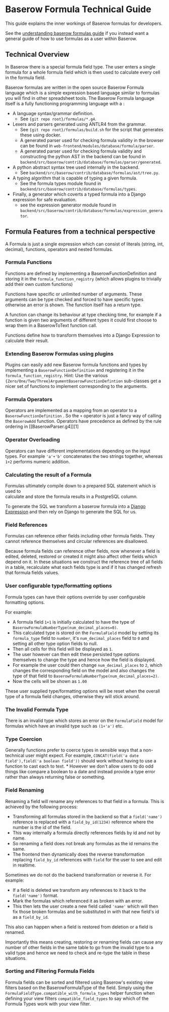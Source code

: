 # Baserow Formula Technical Guide

This guide explains the inner workings of Baserow formulas for developers.

See the [understanding baserow formulas guide](./understanding-baserow-formulas.md) if
you instead want a general guide of how to use formulas as a user within Baserow.

## Technical Overview

In Baserow there is a special formula field type. The user enters a single formula for a
whole formula field which is then used to calculate every cell in the formula field.

Baserow formulas are written in the open source Baserow Formula language which is a
simple expression based language similar to formulas you will find in other spreadsheet
tools. The Baserow Formula language itself is a fully functioning programming language
with a :

* A language syntax/grammar definition.
    * See `{git repo root}/formulas/*.g4`.
* Lexers and parsers generated using ANTLR4 from the grammar.
    * See `{git repo root}/formulas/build.sh` for the script that generates these using
      docker.
    * A generated parser used for checking formula validity in the browser can be found
      in
      `web-frontend/modules/database/formula/parser`.
    * A generated parser used for checking formula validity and constructing the python
      AST in the backend can be found
      in `backend/src/baserow/contrib/database/formulas/parser/generated`.
* A python abstract syntax tree used internally in the backend.
    * See `backend/src/baserow/contrib/database/formulas/ast/tree.py`.
* A typing algorithm that is capable of typing a given formula.
    * See the formula types module found
      in `backend/src/baserow/contrib/database/formulas/types`.
* Finally, a generator which coverts a typed formula into a Django expression for safe
  evaluation.
    * see the expression generator module found
      in `backend/src/baserow/contrib/database/formulas/expression_generator`.

## Formula Features from a technical perspective

A Formula is just a single expression which can consist of literals (string, int,
decimal), functions, operators and nested formulas.

### Formula Functions

Functions are defined by implementing a BaserowFunctionDefinition and storing it in
the `formula_function_registry` (which allows plugins to trivially add their own custom
functions)

Functions have specific or unlimited number of arguments. These arguments can be type
checked and forced to have specific types otherwise an error is shown. The function
itself has a return type.

A function can change its behaviour at type checking time, for example if a function is
given two arguments of different types it could first choose to wrap them in a
BaserowToText function call.

Functions define how to transform themselves into a Django Expression to calculate their
result.

### Extending Baserow Formulas using plugins

Plugins can easily add new Baserow formula functions and types by implementing
a `BaserowFunctionDefinition` and registering it in the `formula_function_registry`.
Hint: Use the various `{Zero/One/Two/Three}ArgumentBaserowFunctionDefintion` sub-classes
get a nicer set of functions to implement corresponding to the arguments.

### Formula Operators

Operators are implemented as a mapping from an operator to a `BaserowFunctionDefinition`
. So the `+` operator is just a fancy way of calling the `BaserowAdd` function.
Operators have precedence as defined by the rule ordering in [[BaserowParser.g4]][1]

### Operator Overloading

Operators can have different implementations depending on the input types. For example
`'a'+'b'` concatenates the two strings together, whereas `1+2` performs numeric
addition.

### Calculating the result of a Formula

Formulas ultimately compile down to a prepared SQL statement which is used to  
calculate and store the formula results in a PostgreSQL column.

To generate the SQL we transform a baserow formula into
a [Django Expression](https://docs.djangoproject.com/en/3.2/ref/models/expressions/)
and then rely on Django to generate the SQL for us.

### Field References

Formulas can reference other fields including other formula fields. They cannot
reference themselves and circular references are disallowed.

Because formula fields can reference other fields, now whenever a field is edited,
deleted, restored or created it might also affect other fields which depend on it. In
these situations we construct the reference tree of all fields in a table, recalculate
what each fields type is and if it has changed refresh that formula fields values.

### User configurable type/formatting options

Formula types can have their options override by user configurable formatting options.

For example:

* A formula field `1+1` is initially calculated to have the type of
  `BaserowFormulaNumberType(num_decimal_places=0)`.
* This calculated type is stored on the `FormulaField` model by setting
  its `formula_type` field to `number`, it's `num_decimal_places` field to `0` and
  setting all other type option fields to null.
* Then all cells for this field will be displayed as `1`.
* The user however can then edit these persisted type options themselves to change the
  type and hence how the field is displayed.
* For example the user could then change `num_decimal_places` to `2`, which changes the
  corresponding field on the model and also changes the type of that field to
  `BaserowFormulaNumberType(num_decimal_places=2)`.
* Now the cells will be shown as `1.00`

These user supplied type/formatting options will be reset when the overall type of a
formula field changes, otherwise they will stick around.

### The Invalid Formula Type

There is an invalid type which stores an error on the `FormulaField` model for formulas
which have an invalid type such as `(1+'a')` etc.

### Type Coercion

Generally functions prefer to coerce types in sensible ways that a non-technical user
might expect. For example, `CONCAT(field('a date field'),field('a boolean field'))`
should work without having to use a function to cast each to text. * However we don't
allow users to do odd things like compare a boolean to a date and instead provide a type
error rather than always returning false or something.

### Field Renaming

Renaming a field will rename any references to that field in a formula. This is achieved
by the following process:

* Transforming all formulas stored in the backend so that a `field('name')`
  reference is replaced with a `field_by_id(1234)` reference where the number is the id
  of the field.
* This way internally a formula directly references fields by id and not by name.
* So renaming a field does not break any formulas as the id remains the same.
* The frontend then dynamically does the reverse transformation replacing `field_by_id`
  references with `field` for the user to see and edit in realtime.

Sometimes we do not do the backend transformation or reverse it. For example:

* If a field is deleted we transform any references to it back to the `field('name')`
  format.
* Mark the formulas which referenced it as broken with an error.
* This then lets the user create a new field called `'name'` which will then fix those
  broken formulas and be substituted in with that new field's id as a
  `field_by_id`.

This also can happen when a field is restored from deletion or a field is renamed.

Importantly this means creating, restoring or renaming fields can cause any number of
other fields in the same table to go from the invalid type to a valid type and hence we
need to check and re-type the table in these situations.

### Sorting and Filtering Formula Fields

Formula fields can be sorted and filtered using Baserow's existing view filters based on
the BaserowFormulaType of the field. Simply using
the `FormulaFieldType.compatible_with_formula_types`
helper function when defining your view filters `compatible_field_types` to say which of
the Formula Types work with your view filter.
